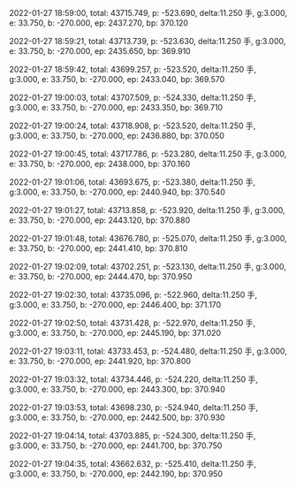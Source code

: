 2022-01-27 18:59:00, total: 43715.749, p: -523.690, delta:11.250 手, g:3.000, e: 33.750, b: -270.000, ep: 2437.270, bp: 370.120

2022-01-27 18:59:21, total: 43713.739, p: -523.630, delta:11.250 手, g:3.000, e: 33.750, b: -270.000, ep: 2435.650, bp: 369.910

2022-01-27 18:59:42, total: 43699.257, p: -523.520, delta:11.250 手, g:3.000, e: 33.750, b: -270.000, ep: 2433.040, bp: 369.570

2022-01-27 19:00:03, total: 43707.509, p: -524.330, delta:11.250 手, g:3.000, e: 33.750, b: -270.000, ep: 2433.350, bp: 369.710

2022-01-27 19:00:24, total: 43718.908, p: -523.520, delta:11.250 手, g:3.000, e: 33.750, b: -270.000, ep: 2436.880, bp: 370.050

2022-01-27 19:00:45, total: 43717.786, p: -523.280, delta:11.250 手, g:3.000, e: 33.750, b: -270.000, ep: 2438.000, bp: 370.160

2022-01-27 19:01:06, total: 43693.675, p: -523.380, delta:11.250 手, g:3.000, e: 33.750, b: -270.000, ep: 2440.940, bp: 370.540

2022-01-27 19:01:27, total: 43713.858, p: -523.920, delta:11.250 手, g:3.000, e: 33.750, b: -270.000, ep: 2443.120, bp: 370.880

2022-01-27 19:01:48, total: 43676.780, p: -525.070, delta:11.250 手, g:3.000, e: 33.750, b: -270.000, ep: 2441.410, bp: 370.810

2022-01-27 19:02:09, total: 43702.251, p: -523.130, delta:11.250 手, g:3.000, e: 33.750, b: -270.000, ep: 2444.470, bp: 370.950

2022-01-27 19:02:30, total: 43735.096, p: -522.960, delta:11.250 手, g:3.000, e: 33.750, b: -270.000, ep: 2446.400, bp: 371.170

2022-01-27 19:02:50, total: 43731.428, p: -522.970, delta:11.250 手, g:3.000, e: 33.750, b: -270.000, ep: 2445.190, bp: 371.020

2022-01-27 19:03:11, total: 43733.453, p: -524.480, delta:11.250 手, g:3.000, e: 33.750, b: -270.000, ep: 2441.920, bp: 370.800

2022-01-27 19:03:32, total: 43734.446, p: -524.220, delta:11.250 手, g:3.000, e: 33.750, b: -270.000, ep: 2443.300, bp: 370.940

2022-01-27 19:03:53, total: 43698.230, p: -524.940, delta:11.250 手, g:3.000, e: 33.750, b: -270.000, ep: 2442.500, bp: 370.930

2022-01-27 19:04:14, total: 43703.885, p: -524.300, delta:11.250 手, g:3.000, e: 33.750, b: -270.000, ep: 2441.700, bp: 370.750

2022-01-27 19:04:35, total: 43662.632, p: -525.410, delta:11.250 手, g:3.000, e: 33.750, b: -270.000, ep: 2442.190, bp: 370.950